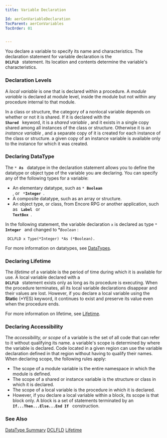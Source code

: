 ```yaml
---
title: Variable Declaration

Id: aerConVariableDeclaration
TocParent: aerConVariables
TocOrder: 01


---
```


You declare a variable to specify its name and characteristics. The declaration statement for variable declaration is the <code> **DCLFLD** </code> statement. Its location and contents determine the variable's characteristics. 

### Declaration Levels
A *local variable* is one that is declared within a procedure. A *module variable* is declared at module level, inside the module but not within any procedure internal to that module. 

In a class or structure, the category of a nonlocal variable depends on whether or not it is shared. If it is declared with the <code> **Shared** </code> keyword, it is a *shared variable* , and it exists in a single copy shared among all instances of the class or structure. Otherwise it is an *instance variable* , and a separate copy of it is created for each instance of the class or structure. a given copy of an instance variable is available only to the instance for which it was created. 

### Declaring DataType
The <code>* **As** </code> datatype in the declaration statement allows you to define the datatype or object type of the variable you are declaring. You can specify any of the following types for a variable: 

- An elementary datatype, such as <code>* **Boolean** </code>, or <code> ***Integer** </code>.
- A composite datatype, such as an array or structure.
- An object type, or class, from Encore RPG or another application, such as <code> **Label** </code>
                        or <code> **TextBox** </code>.

In the following statement, the variable declaration <code class="ce">x</code> is declared as type <code>* **Integer** </code> and changed to **<code>*Boolean</code>** : 

```
 DCLFLD x Type(*Integer) *As (*Boolean).
```

For more information on datatypes, see [DataTypes](aerConDataTypes.html).

### Declaring Lifetime
The *lifetime* of a variable is the period of time during which it is available for use. A local variable declared with a <code> **DCLFLD** </code> statement exists only as long as its procedure is executing. When the procedure terminates, all its local variable declarations disappear and their values are lost. However, if you declare a local variable using the **Static** (*YES) keyword, it continues to exist and preserve its value even when the procedure ends. 

For more information on lifetime, see [Lifetime](aerConDeclaredElementsLifetime.html).

### Declaring Accessibility
The *accessibility, or scope* of a variable is the set of all code that can refer to it without qualifying its name. a variable's scope is determined by where the variable is declared. Code located in a given region can use the variable declaration defined in that region without having to qualify their names. When declaring scope, the following rules apply: 

- The scope of a module variable is the entire namespace in which the module is defined.
- The scope of a shared or instance variable is the structure or class in which it is declared.
- The scope of a local variable is the procedure in which it is declared.
- However, if you declare a local variable within a block, its scope is that
                        block only. A block is a set of statements terminated by an  <code> **If...Then...Else...End 		If** </code> construction.

### See Also
[DataType Summary](Data_type_summary.html)
[DCLFLD](DCLFLD.html)
[Lifetime](aerConDeclaredElementsLifetime.html)



